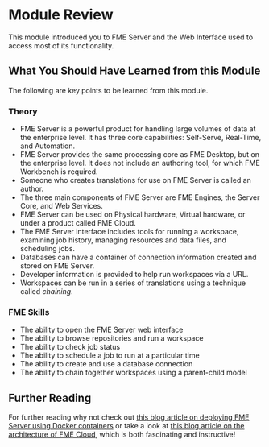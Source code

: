 # Module Review

This module introduced you to FME Server and the Web Interface used to access most of its functionality.

## What You Should Have Learned from this Module ##

The following are key points to be learned from this module.

### Theory ###

- FME Server is a powerful product for handling large volumes of data at the enterprise level. It has three core capabilities: Self-Serve, Real-Time, and Automation.
- FME Server provides the same processing core as FME Desktop, but on the enterprise level. It does not include an authoring tool, for which FME Workbench is required.
- Someone who creates translations for use on FME Server is called an author.
- The three main components of FME Server are FME Engines, the Server Core, and Web Services.
- FME Server can be used on Physical hardware, Virtual hardware, or under a product called FME Cloud.
- The FME Server interface includes tools for running a workspace, examining job history, managing resources and data files, and scheduling jobs.
- Databases can have a container of connection information created and stored on FME Server.
- Developer information is provided to help run workspaces via a URL.
- Workspaces can be run in a series of translations using a technique called *chaining*.

### FME Skills ###

- The ability to open the FME Server web interface
- The ability to browse repositories and run a workspace
- The ability to check job status
- The ability to schedule a job to run at a particular time
- The ability to create and use a database connection
- The ability to chain together workspaces using a parent-child model

## Further Reading ##

For further reading why not check out [this blog article on deploying FME Server using Docker containers](http://blog.safe.com/2016/02/fme-server-for-docker-technology-preview/) or take a look at [this blog article on the architecture of FME Cloud](http://blog.safe.com/2015/10/behind-the-scenes-fme-cloud-overview-and-architecture/), which is both fascinating and instructive!
